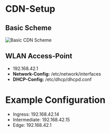 # CDN-Setup

## Basic Scheme

![Basic CDN Scheme](res/cdn-scheme.png)

## WLAN Access-Point

* 192.168.42.1
* **Network-Config:** /etc/network/interfaces
* **DHCP-Config:** /etc/dhcp/dhcpd.conf

# Example Configuration

* Ingress:      192.168.42.14
* Intermediate: 192.168.42.15
* Edge:         192.168.42.1
